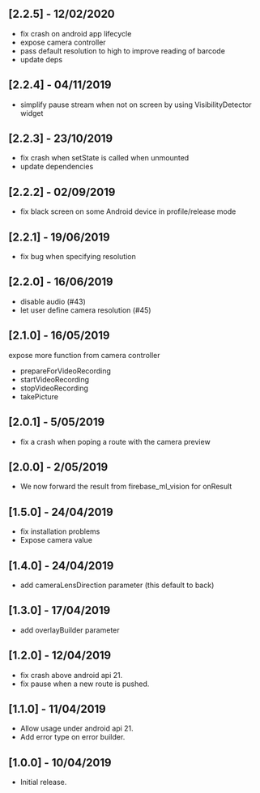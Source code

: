 ## [2.2.5] - 12/02/2020

- fix crash on android app lifecycle
- expose camera controller
- pass default resolution to high to improve reading of barcode
- update deps

## [2.2.4] - 04/11/2019

- simplify pause stream when not on screen by using VisibilityDetector widget

## [2.2.3] - 23/10/2019

- fix crash when setState is called when unmounted
- update dependencies

## [2.2.2] - 02/09/2019

- fix black screen on some Android device in profile/release mode

## [2.2.1] - 19/06/2019

- fix bug when specifying resolution

## [2.2.0] - 16/06/2019

- disable audio (#43)
- let user define camera resolution (#45)

## [2.1.0] - 16/05/2019

expose more function from camera controller
- prepareForVideoRecording
- startVideoRecording
- stopVideoRecording
- takePicture

## [2.0.1] - 5/05/2019

* fix a crash when poping a route with the camera preview

## [2.0.0] - 2/05/2019

* We now forward the result from firebase_ml_vision for onResult

## [1.5.0] - 24/04/2019

* fix installation problems
* Expose camera value

## [1.4.0] - 24/04/2019

* add cameraLensDirection parameter (this default to back)

## [1.3.0] - 17/04/2019

* add overlayBuilder parameter

## [1.2.0] - 12/04/2019

* fix crash above android api 21.
* fix pause when a new route is pushed.

## [1.1.0] - 11/04/2019

* Allow usage under android api 21.
* Add error type on error builder.

## [1.0.0] - 10/04/2019

* Initial release.
